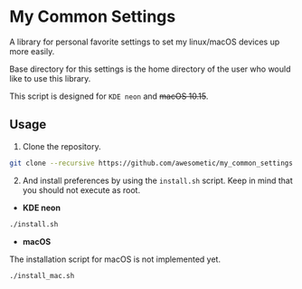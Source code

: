 # My Common Settings

A library for personal favorite settings to set my linux/macOS devices up more easily.

Base directory for this settings is the home directory of the user who would like to use this library.

This script is designed for `KDE neon` and ~~macOS 10.15~~.

## Usage

1. Clone the repository.

```bash
git clone --recursive https://github.com/awesometic/my_common_settings.git && cd my_common_settings
```

2. And install preferences by using the `install.sh` script. Keep in mind that you should not execute as root.

- **KDE neon**

```bash
./install.sh
```

- **macOS**

The installation script for macOS is not implemented yet.

```bash
./install_mac.sh
```

